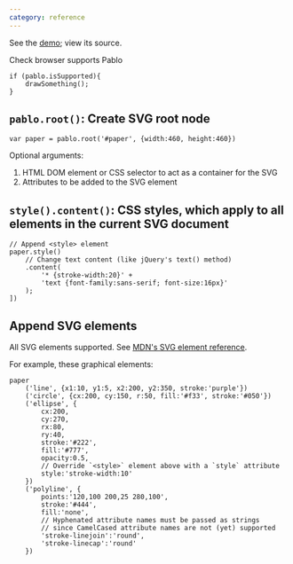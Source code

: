```yaml
---
category: reference
---
```


See the 
[demo](https://github.com/dharmafly/pablo/blob/master/index.html); view its source.
    

Check browser supports Pablo

    if (pablo.isSupported){
        drawSomething();
    }
            
`pablo.root()`: Create SVG root node
------------------------------------

    var paper = pablo.root('#paper', {width:460, height:460})

Optional arguments:

1. HTML DOM element or CSS selector to act as a container for the SVG
2. Attributes to be added to the SVG element

`style().content()`: CSS styles, which apply to all elements in the current SVG document
----------------------------------------------------------------------------------------

    // Append <style> element
    paper.style()
        // Change text content (like jQuery's text() method)
        .content(
            '* {stroke-width:20}' +
            'text {font-family:sans-serif; font-size:16px}'
        );
    ])

Append SVG elements
-------------------

All SVG elements supported. See [MDN's SVG element reference](https://developer.mozilla.org/en/SVG/Element).

For example, these graphical elements:

    paper
        ('line', {x1:10, y1:5, x2:200, y2:350, stroke:'purple'})
        ('circle', {cx:200, cy:150, r:50, fill:'#f33', stroke:'#050'})
        ('ellipse', {
            cx:200,
            cy:270,
            rx:80,
            ry:40,
            stroke:'#222',
            fill:'#777',
            opacity:0.5,
            // Override `<style>` element above with a `style` attribute
            style:'stroke-width:10'
        })
        ('polyline', {
            points:'120,100 200,25 280,100',
            stroke:'#444',
            fill:'none',
            // Hyphenated attribute names must be passed as strings
            // since CamelCased attribute names are not (yet) supported
            'stroke-linejoin':'round',
            'stroke-linecap':'round'
        })
